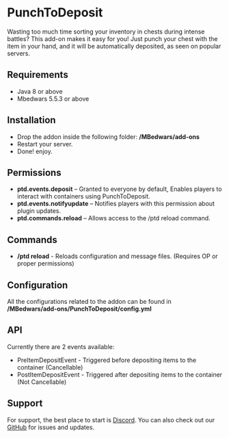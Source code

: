 
# PunchToDeposit
Wasting too much time sorting your inventory in chests during intense battles? This add-on makes it easy for you! Just punch your chest with the item in your hand, and it will be automatically deposited, as seen on popular servers.

## Requirements
- Java 8 or above
- Mbedwars 5.5.3 or above

## Installation
- Drop the addon inside the following folder: **/MBedwars/add-ons**
- Restart your server.
- Done! enjoy.

## Permissions
- **ptd.events.deposit** – Granted to everyone by default, Enables players to interact with containers using PunchToDeposit.
- **ptd.events.notifyupdate** – Notifies players with this permission about plugin updates.
- **ptd.commands.reload** – Allows access to the /ptd reload command.

## Commands
- **/ptd reload** - Reloads configuration and message files. (Requires OP or proper permissions)

## Configuration
All the configurations related to the addon can be found in **/MBedwars/add-ons/PunchToDeposit/config.yml**

## API
Currently there are 2 events available:
- PreItemDepositEvent - Triggered before depositing items to the container (Cancellable)
- PostItemDepositEvent - Triggered after depositing items to the container (Not Cancellable)

## Support
For support, the best place to start is <a href="https://discord.gg/vSuKz7dfve" target="_blank" rel="noopener">Discord</a>. You can also check out our <a href="https://github.com/Hosairis/MBedwars-PunchToDeposit" target="_blank" rel="noopener">GitHub</a> for issues and updates.

